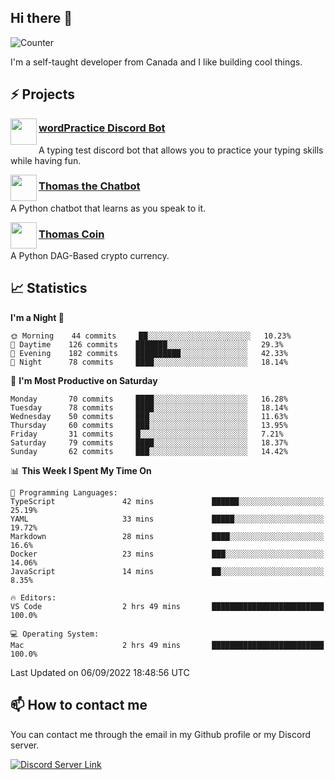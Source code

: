 <h2>Hi there 👋</h2>

![Counter](https://komarev.com/ghpvc/?username=principle105)

<p>I'm a self-taught developer from Canada and I like building cool things.</p>

<h2>⚡ Projects</h2>

<img align="left" src="https://i.imgur.com/BIzs17V.png" width="42" height="42" />
<h3><a target="_blank" href="https://top.gg/bot/743183681182498906">wordPractice Discord Bot</a></h3>
<p>A typing test discord bot that allows you to practice your typing skills while having fun.</p>

<img align="left" src="https://i.imgur.com/1qHopDH.png" width="42" height="42" />
<h3><a href="https://github.com/principle105/thomasthechatbot">Thomas the Chatbot</a></h3>
<p>A Python chatbot that learns as you speak to it.</p>

<img align="left" src="https://i.imgur.com/4FdQpgN.png" width="42" height="42" />
<h3><a href="https://github.com/principle105/thomas">Thomas Coin</a></h3>
<p>A Python DAG-Based crypto currency.</p>

<h2>📈 Statistics</h2>

<!--START_SECTION:waka-->
**I'm a Night 🦉** 

```text
🌞 Morning    44 commits     ██░░░░░░░░░░░░░░░░░░░░░░░   10.23% 
🌆 Daytime    126 commits    ███████░░░░░░░░░░░░░░░░░░   29.3% 
🌃 Evening    182 commits    ██████████░░░░░░░░░░░░░░░   42.33% 
🌙 Night      78 commits     ████░░░░░░░░░░░░░░░░░░░░░   18.14%

```
📅 **I'm Most Productive on Saturday** 

```text
Monday       70 commits     ████░░░░░░░░░░░░░░░░░░░░░   16.28% 
Tuesday      78 commits     ████░░░░░░░░░░░░░░░░░░░░░   18.14% 
Wednesday    50 commits     ███░░░░░░░░░░░░░░░░░░░░░░   11.63% 
Thursday     60 commits     ███░░░░░░░░░░░░░░░░░░░░░░   13.95% 
Friday       31 commits     █░░░░░░░░░░░░░░░░░░░░░░░░   7.21% 
Saturday     79 commits     ████░░░░░░░░░░░░░░░░░░░░░   18.37% 
Sunday       62 commits     ███░░░░░░░░░░░░░░░░░░░░░░   14.42%

```


📊 **This Week I Spent My Time On** 

```text
💬 Programming Languages: 
TypeScript               42 mins             ██████░░░░░░░░░░░░░░░░░░░   25.19% 
YAML                     33 mins             █████░░░░░░░░░░░░░░░░░░░░   19.72% 
Markdown                 28 mins             ████░░░░░░░░░░░░░░░░░░░░░   16.6% 
Docker                   23 mins             ███░░░░░░░░░░░░░░░░░░░░░░   14.06% 
JavaScript               14 mins             ██░░░░░░░░░░░░░░░░░░░░░░░   8.35%

🔥 Editors: 
VS Code                  2 hrs 49 mins       █████████████████████████   100.0%

💻 Operating System: 
Mac                      2 hrs 49 mins       █████████████████████████   100.0%

```


 Last Updated on 06/09/2022 18:48:56 UTC
<!--END_SECTION:waka-->

<h2>📫 How to contact me</h2>

You can contact me through the email in my Github profile or my Discord server.

[![Discord Server Link](https://dcbadge.vercel.app/api/server/DHnk46C)](https://discord.gg/DHnk46C)

